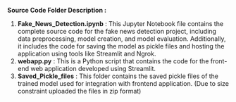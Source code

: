 **Source Code Folder Description :**


1. **Fake_News_Detection.ipynb** :  This Jupyter Notebook file contains the complete source code for the fake news detection project, including data preprocessing, model creation, and model evaluation. Additionally, it includes the code for saving the model as pickle files and hosting the application using tools like Streamlit and Ngrok.
2. **webapp.py** : This is a Python script that contains the code for the front-end web application developed using Streamlit.
3. **Saved_Pickle_files** : This folder contains the saved pickle files of the trained model used for integration with frontend application. (Due to size constraint uploaded the files in zip format)

